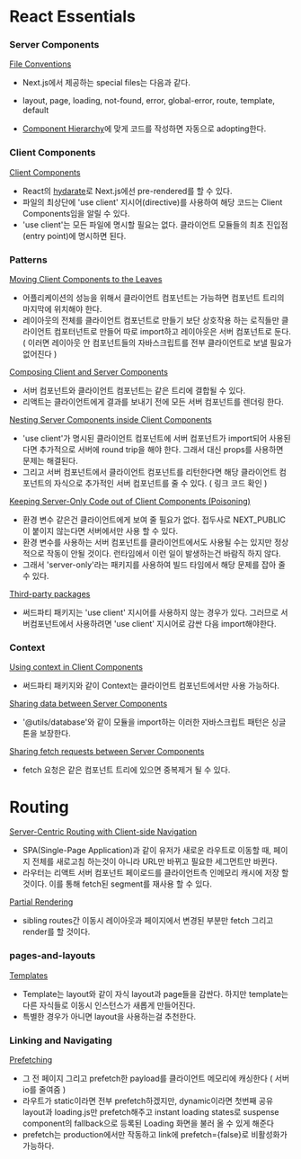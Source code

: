 # React Essentials
### Server Components
[File Conventions](https://nextjs.org/docs/app/building-your-application/routing#file-conventions)
- Next.js에서 제공하는 special files는 다음과 같다.
- layout, page, loading, not-found, error, global-error, route, template, default

- [Component Hierarchy](https://nextjs.org/docs/app/building-your-application/routing#file-conventions)에 맞게 코드를 작성하면 자동으로 adopting한다.

### Client Components
[Client Components](https://nextjs.org/docs/getting-started/react-essentials#client-components)
- React의 [hydarate](https://react.dev/reference/react-dom/client/hydrateRoot)로 Next.js에선 pre-rendered를 할 수 있다.
- 파일의 최상단에 'use client' 지시어(directive)를 사용하여 해당 코드는 Client Components임을 알릴 수 있다.
- 'use client'는 모든 파일에 명시할 필요는 없다. 클라이언트 모듈들의 최초 진입점(entry point)에 명시하면 된다.

### Patterns
[Moving Client Components to the Leaves](https://nextjs.org/docs/getting-started/react-essentials#moving-client-components-to-the-leaves)
- 어플리케이션의 성능을 위해서 클라이언트 컴포넌트는 가능하면 컴포넌트 트리의 마지막에 위치해야 한다.
- 레이아웃의 전체를 클라이언트 컴포넌트로 만들기 보단 상호작용 하는 로직들만 클라이언트 컴포터넌트로 만들어 따로 import하고 레이아웃은 서버 컴포넌트로 둔다. ( 이러면 레이아웃 안 컴포넌트들의 자바스크립트를 전부 클라이언트로 보낼 필요가 없어진다 )

[Composing Client and Server Components](https://nextjs.org/docs/getting-started/react-essentials#composing-client-and-server-components)
- 서버 컴포넌트와 클라이언트 컴포넌트는 같은 트리에 결합될 수 있다.
- 리액트는 클라이언트에게 결과를 보내기 전에 모든 서버 컴포넌트를 렌더링 한다.

[Nesting Server Components inside Client Components](https://nextjs.org/docs/getting-started/react-essentials#composing-client-and-server-components)
- 'use client'가 명시된 클라이언트 컴포넌트에 서버 컴포넌트가 import되어 사용된다면 추가적으로 서버에 round trip을 해야 한다. 그래서 대신 props를 사용하면 문제는 해결된다.
- 그리고 서버 컴포넌트에서 클라이언트 컴포넌트를 리턴한다면 해당 클라이언트 컴포넌트의 자식으로 추가적인 서버 컴포넌트를 줄 수 있다. ( 링크 코드 확인 )

[Keeping Server-Only Code out of Client Components (Poisoning)](https://nextjs.org/docs/getting-started/react-essentials#keeping-server-only-code-out-of-client-components-poisoning)
- 환경 변수 같은건 클라이언트에게 보여 줄 필요가 없다. 접두사로 NEXT_PUBLIC이 붙이지 않는다면 서버에서만 사용 할 수 있다.
- 환경 변수를 사용하는 서버 컴포넌트를 클라이언트에서도 사용될 수는 있지만 정상적으로 작동이 안될 것이다. 런타임에서 이런 일이 발생하는건 바람직 하지 않다.
- 그래서 'server-only'라는 패키지를 사용하여 빌드 타임에서 해당 문제를 잡아 줄 수 있다.

[Third-party packages](https://nextjs.org/docs/getting-started/react-essentials#third-party-packages)
- 써드파티 패키지는 'use client' 지시어를 사용하지 않는 경우가 있다. 그러므로 서버컴포넌트에서 사용하려면 'use client' 지시어로 감싼 다음 import해야한다.

### Context
[Using context in Client Components](https://nextjs.org/docs/getting-started/react-essentials#using-context-in-client-components)
- 써드파티 패키지와 같이 Context는 클라이언트 컴포넌트에서만 사용 가능하다.

[Sharing data between Server Components](https://nextjs.org/docs/getting-started/react-essentials#rendering-third-party-context-providers-in-server-components)
- '@utils/database'와 같이 모듈을 import하는 이러한 자바스크립트 패턴은 싱글톤을 보장한다.

[Sharing fetch requests between Server Components](https://nextjs.org/docs/getting-started/react-essentials#sharing-fetch-requests-between-server-components)
- fetch 요청은 같은 컴포넌트 트리에 있으면 중복제거 될 수 있다.

# Routing

[Server-Centric Routing with Client-side Navigation](https://nextjs.org/docs/app/building-your-application/routing#server-centric-routing-with-client-side-navigation)
- SPA(Single-Page Application)과 같이 유저가 새로운 라우트로 이동할 때, 페이지 전체를 새로고침 하는것이 아니라 URL만 바뀌고 필요한 세그먼트만 바뀐다.
- 라우터는 리액트 서버 컴포넌트 페이로드를 클라이언트측 인메모리 캐시에 저장 할 것이다. 이를 통해 fetch된 segment를 재사용 할 수 있다.

[Partial Rendering](https://nextjs.org/docs/app/building-your-application/routing#partial-rendering)
- sibling routes간 이동시 레이아웃과 페이지에서 변경된 부분만 fetch 그리고 render를 할 것이다.

### pages-and-layouts
[Templates](https://nextjs.org/docs/app/building-your-application/routing/pages-and-layouts#templates)
- Template는 layout와 같이 자식 layout과 page들을 감싼다. 하지만 template는 다른 자식들로 이동시 인스턴스가 새롭게 만들어진다.
- 특별한 경우가 아니면 layout을 사용하는걸 추천한다.

### Linking and Navigating
[Prefetching](https://nextjs.org/docs/app/building-your-application/routing/linking-and-navigating#prefetching)
- 그 전 페이지 그리고 prefetch한 payload를 클라이언트 메모리에 캐싱한다 ( 서버 io를 줄여줌 )
- 라우트가 static이라면 전부 prefetch하겠지만, dynamic이라면 첫번째 공유 layout과 loading.js만 prefetch해주고 instant loading states로 suspense component의 fallback으로 등록된 Loading 화면을 불러 올 수 있게 해준다
- prefetch는 production에서만 작동하고 link에 prefetch={false}로 비활성화가 가능하다.
